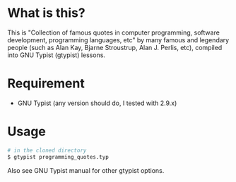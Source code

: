 # What is this?
This is "Collection of famous quotes in computer programming, software development, programming languages, etc" by many famous and legendary people (such as Alan Kay, Bjarne Stroustrup, Alan J. Perlis, etc), compiled into GNU Typist (gtypist) lessons.

# Requirement
- GNU Typist (any version should do, I tested with 2.9.x)

# Usage
```bash
# in the cloned directory
$ gtypist programming_quotes.typ 
```
Also see GNU Typist manual for other gtypist options.

